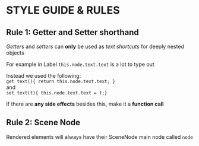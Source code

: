# STYLE GUIDE & RULES

## Rule 1: Getter and Setter shorthand
*Getter*s and *setters* can **only** be used as *text shortcuts* for deeply nested objects

For example in Label `this.node.text.text` is a lot to type out

Instead we used the following:  
`get text(){ return this.node.text.text; }`  
and  
`set text(t){ this.node.text.text = t;}`

If there are **any side effects** besides this, make it a **function call**

## Rule 2: Scene Node
Rendered elements will always have their SceneNode main
node called `node`

